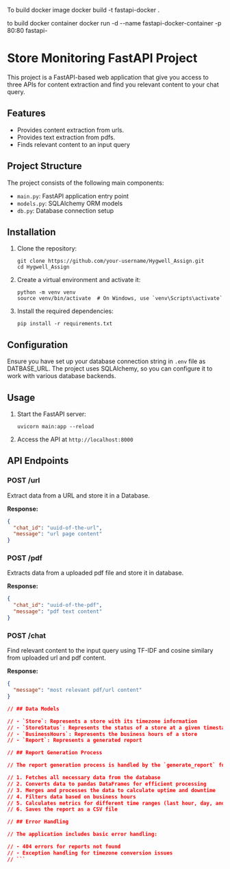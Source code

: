 To build docker image
docker build -t fastapi-docker .

to build docker container
docker run -d --name fastapi-docker-container -p 80:80 fastapi-

# Store Monitoring FastAPI Project

This project is a FastAPI-based web application that give you access to three APIs for content extraction and find you relevant content to your chat query.

## Features

- Provides content extraction from urls.
- Provides text extraction from pdfs.
- Finds relevant content to an input query

## Project Structure

The project consists of the following main components:

- `main.py`: FastAPI application entry point
- `models.py`: SQLAlchemy ORM models
- `db.py`: Database connection setup

## Installation

1. Clone the repository:

   ```
   git clone https://github.com/your-username/Hygwell_Assign.git
   cd Hygwell_Assign
   ```

2. Create a virtual environment and activate it:

   ```
   python -m venv venv
   source venv/bin/activate  # On Windows, use `venv\Scripts\activate`
   ```

3. Install the required dependencies:
   ```
   pip install -r requirements.txt
   ```

## Configuration

Ensure you have set up your database connection string in `.env` file as DATBASE_URL. The project uses SQLAlchemy, so you can configure it to work with various database backends.

## Usage

1. Start the FastAPI server:

   ```
   uvicorn main:app --reload
   ```

2. Access the API at `http://localhost:8000`

## API Endpoints

### POST /url

Extract data from a URL and store it in a Database.

**Response:**

```json
{
  "chat_id": "uuid-of-the-url",
  "message": "url page content"
}
```

### POST /pdf

Extracts data from a uploaded pdf file and store it in database.

**Response:**

```json
{
  "chat_id": "uuid-of-the-pdf",
  "message": "pdf text content"
}
```

### POST /chat

Find relevant content to the input query using TF-IDF and cosine similary from uploaded url and pdf content.

**Response:**

````json
{
  "message": "most relevant pdf/url content"
}

// ## Data Models

// - `Store`: Represents a store with its timezone information
// - `StoreStatus`: Represents the status of a store at a given timestamp
// - `BusinessHours`: Represents the business hours of a store
// - `Report`: Represents a generated report

// ## Report Generation Process

// The report generation process is handled by the `generate_report` function in `utils.py`. It performs the following steps:

// 1. Fetches all necessary data from the database
// 2. Converts data to pandas DataFrames for efficient processing
// 3. Merges and processes the data to calculate uptime and downtime
// 4. Filters data based on business hours
// 5. Calculates metrics for different time ranges (last hour, day, and week)
// 6. Saves the report as a CSV file

// ## Error Handling

// The application includes basic error handling:

// - 404 errors for reports not found
// - Exception handling for timezone conversion issues
// ```
````
